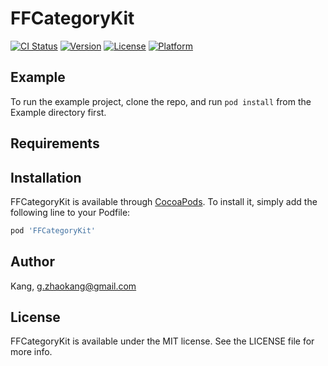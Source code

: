# FFCategoryKit

[![CI Status](http://img.shields.io/travis/Kang/FFCategoryKit.svg?style=flat)](https://travis-ci.org/Kang/FFCategoryKit)
[![Version](https://img.shields.io/cocoapods/v/FFCategoryKit.svg?style=flat)](http://cocoapods.org/pods/FFCategoryKit)
[![License](https://img.shields.io/cocoapods/l/FFCategoryKit.svg?style=flat)](http://cocoapods.org/pods/FFCategoryKit)
[![Platform](https://img.shields.io/cocoapods/p/FFCategoryKit.svg?style=flat)](http://cocoapods.org/pods/FFCategoryKit)

## Example

To run the example project, clone the repo, and run `pod install` from the Example directory first.

## Requirements

## Installation

FFCategoryKit is available through [CocoaPods](http://cocoapods.org). To install
it, simply add the following line to your Podfile:

```ruby
pod 'FFCategoryKit'
```

## Author

Kang, g.zhaokang@gmail.com

## License

FFCategoryKit is available under the MIT license. See the LICENSE file for more info.

